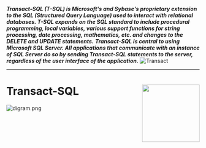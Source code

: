  **_Transact-SQL (T-SQL) is Microsoft's and Sybase's proprietary extension to the SQL (Structured Query Language) used to interact with relational databases. T-SQL expands on the SQL standard to include procedural programming, local variables, various support functions for string processing, date processing, mathematics, etc. and changes to the DELETE and UPDATE statements._**
 **_Transact-SQL is central to using Microsoft SQL Server. All applications that communicate with an instance of SQL Server do so by sending Transact-SQL statements to the server, regardless of the user interface of the application._**
![Transact](https://www.anzanigroup.com/img/3204_3204_mssql-(1)-en-us-en-US.png)
<br/>
<hr>

# Transact-SQL  <img src="/suren-vanyan/Transact-SQL/blob/master/digram.png?raw=true" align="right" width="150px" height="150px" /> 


<img src="/suren-vanyan/Transact-SQL/blob/master/digram.png?raw=true" alt="digram.png">
</p>
